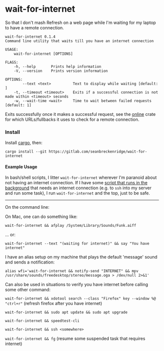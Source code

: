 # wait-for-internet

So that I don't mash Refresh on a web page while I'm waiting for my laptop to have a remote connection.

```
wait-for-internet 0.1.4
Command line utility that waits till you have an internet connection

USAGE:
    wait-for-internet [OPTIONS]

FLAGS:
    -h, --help       Prints help information
    -V, --version    Prints version information

OPTIONS:
        --text <text>          Text to display while waiting [default: ]
    -t, --timeout <timeout>    Exits if a successful connection is not made within <timeout> seconds
    -w, --wait-time <wait>     Time to wait between failed requests [default: 1]
```

Exits successfully once it makes a successful request, see the [online](https://github.com/jesusprubio/online) crate for which URLs/fullbacks it uses to check for a remote connection.

### Install

Install [cargo](https://doc.rust-lang.org/cargo/getting-started/installation.html), then:

```
cargo install --git https://gitlab.com/seanbreckenridge/wait-for-internet
```

#### Example Usage

In bash/shell scripts, I litter `wait-for-internet` wherever I'm paranoid about not having an internet connection. If I have some [script that runs in the background](https://github.com/seanbreckenridge/bgproc) that needs an internet connection (e.g. to `ssh` into my server and run some task), I run `wait-for-internet` and the top, just to be safe.

---

On the command line:

On Mac, one can do something like:

`wait-for-internet && afplay /System/Library/Sounds/Funk.aiff`

... or:

`wait-for-internet --text "(waiting for internet)" && say "You have internet"`

I have an alias setup on my machine that plays the default 'message' sound and sends a notification:

`alias wfi='wait-for-internet && notify-send "INTERNET" && mpv /usr/share/sounds/freedesktop/stereo/message.oga > /dev/null 2>&1'`

Can also be used in situations to verify you have internet before calling some other command:

`wait-for-internet && xdotool search --class "Firefox" key --window %@ "ctrl+r"` (refresh firefox after you have internet)

`wait-for-internet && sudo apt update && sudo apt upgrade`

`wait-for-internet && speedtest-cli`

`wait-for-internet && ssh <somewhere>`

`wait-for-internet && fg` (resume some suspended task that requires internet)


